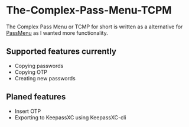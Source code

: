 # The-Complex-Pass-Menu-TCPM
The Complex Pass Menu or TCMP for short is written as a alternative for [PassMenu](https://git.zx2c4.com/password-store/tree/contrib/dmenu/passmenu)
as I wanted more functionality.

## Supported features currently
* Copying passwords
* Copying OTP
* Creating new passwords

## Planed features
* Insert OTP
* Exporting to KeepassXC using KeepassXC-cli

